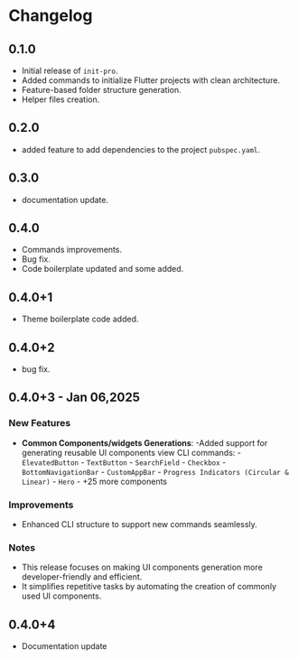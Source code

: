# Changelog

## 0.1.0
- Initial release of `init-pro`.
- Added commands to initialize Flutter projects with clean architecture.
- Feature-based folder structure generation.
- Helper files creation.

## 0.2.0
- added feature to add dependencies to the project `pubspec.yaml`.

## 0.3.0
- documentation update.

## 0.4.0
- Commands improvements.
- Bug fix.
- Code boilerplate updated and some added.

## 0.4.0+1
- Theme boilerplate code added.

## 0.4.0+2
- bug fix.

## 0.4.0+3 - Jan 06,2025

### New Features
- **Common Components/widgets Generations**:
    -Added support for generating reusable UI components view CLI commands:
        - `ElevatedButton`
        - `TextButton`
        - `SearchField`
        - `Checkbox`
        - `BottomNavigationBar`
        - `CustomAppBar`
        - `Progress Indicators (Circular & Linear)`
        - `Hero`
        - +25 more components
### Improvements
- Enhanced CLI structure to support new commands seamlessly.

### Notes
 - This release focuses on making UI components generation more  developer-friendly and efficient.
 - It simplifies repetitive tasks by automating the creation of commonly used UI components.


 ## 0.4.0+4
 - Documentation update
